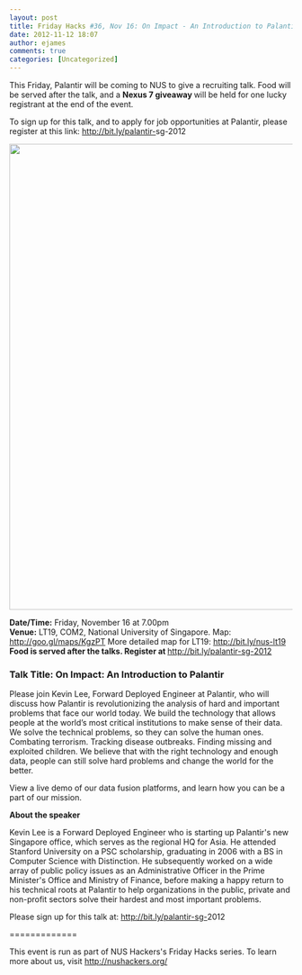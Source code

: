 ```yaml
---
layout: post
title: Friday Hacks #36, Nov 16: On Impact - An Introduction to Palantir
date: 2012-11-12 18:07
author: ejames
comments: true
categories: [Uncategorized]
---
```

This Friday, Palantir will be coming to NUS to give a recruiting talk. Food will be served after the talk, and a <strong>Nexus 7 giveaway </strong>will be held for one lucky registrant at the end of the event.

To sign up for this talk, and to apply for job opportunities at Palantir, please register at this link: <a href="http://bit.ly/palantir-sg-2012" target="_blank">http://bit.ly/palantir-<wbr>sg-2012</wbr></a>
<p style="text-align: center;"><a href="http://nushackers.org/wp-content/uploads/2012/11/palantir-2012-NUS.png"><img class="size-large wp-image-2804 aligncenter" title="palantir-2012-NUS" src="http://nushackers.org/wp-content/uploads/2012/11/palantir-2012-NUS-791x1024.png" alt="" width="640" height="828" /></a></p>

<div>
<div><strong>Date/Time:</strong> Friday, November 16 at 7.00pm</div>
<div><strong>Venue:</strong> LT19, COM2, National University of Singapore. Map: <a href="http://goo.gl/maps/KgzPT" target="_blank">http://goo.gl/maps/KgzPT</a>
More detailed map for LT19: <a href="http://bit.ly/nus-lt19" target="_blank">http://bit.ly/nus-lt19</a>
<strong>Food is served after the talks. </strong><strong>Register at </strong><a href="http://bit.ly/palantir-sg-2012" target="_blank">http://bit.ly/palantir-sg-<wbr>2012</wbr></a>
</div>

<h3><strong>Talk Title: On Impact: An Introduction to Palantir</strong></h3>
Please join Kevin Lee, Forward Deployed Engineer at Palantir, who will discuss how Palantir is revolutionizing the analysis of hard and important problems that face our world today. We build the technology that allows people at the world’s most critical institutions to make sense of their data. We solve the technical problems, so they can solve the human ones. Combating terrorism. Tracking disease outbreaks. Finding missing and exploited children. We believe that with the right technology and enough data, people can still solve hard problems and change the world for the better.

View a live demo of our data fusion platforms, and learn how you can be a part of our mission.

<strong>About the speaker</strong>

Kevin Lee is a Forward Deployed Engineer who is starting up Palantir's new Singapore office, which serves as the regional HQ for Asia. He attended Stanford University on a PSC scholarship, graduating in 2006 with a BS in Computer Science with Distinction. He subsequently worked on a wide array of public policy issues as an Administrative Officer in the Prime Minister's Office and Ministry of Finance, before making a happy return to his technical roots at Palantir to help organizations in the public, private and non-profit sectors solve their hardest and most important problems.<strong>
</strong>

Please sign up for this talk at: <a href="http://bit.ly/palantir-sg-2012" target="_blank">http://bit.ly/palantir-sg-<wbr>2012</wbr></a>

=============

This event is run as part of NUS Hackers's Friday Hacks series. To learn more about us, visit <a href="http://nushackers.org/" target="_blank">http://nushackers.org/</a>
